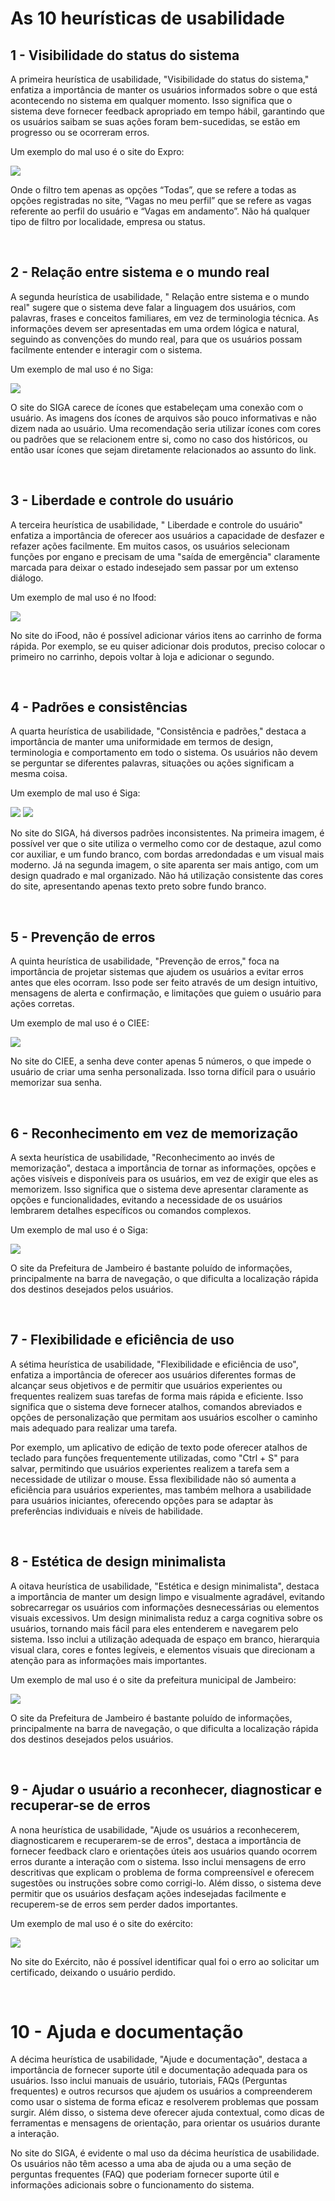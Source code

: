 # As 10 heurísticas de usabilidade

## 1 - Visibilidade do status do sistema

A primeira heurística de usabilidade, "Visibilidade do status do sistema," enfatiza a importância de manter os usuários informados sobre o que está acontecendo no sistema em qualquer momento. Isso significa que o sistema deve fornecer feedback apropriado em tempo hábil, garantindo que os usuários saibam se suas ações foram bem-sucedidas, se estão em progresso ou se ocorreram erros.

Um exemplo do mal uso é o site do Expro:

<img src="./images/1.png" />

Onde o filtro tem apenas as opções “Todas”, que se refere a todas as opções registradas no site, “Vagas no meu perfil” que se refere as vagas referente ao perfil do usuário e “Vagas em andamento”. Não há qualquer tipo de filtro por localidade, empresa ou status.

<br />


## 2 - Relação entre sistema e o mundo real

A segunda heurística de usabilidade, " Relação entre sistema e o mundo real" sugere que o sistema deve falar a linguagem dos usuários, com palavras, frases e conceitos familiares, em vez de terminologia técnica. As informações devem ser apresentadas em uma ordem lógica e natural, seguindo as convenções do mundo real, para que os usuários possam facilmente entender e interagir com o sistema. 

Um exemplo de mal uso é no Siga:

<img src="./images/2.png" />

O site do SIGA carece de ícones que estabeleçam uma conexão com o usuário. As imagens dos ícones de arquivos são pouco informativas e não dizem nada ao usuário. Uma recomendação seria utilizar ícones com cores ou padrões que se relacionem entre si, como no caso dos históricos, ou então usar ícones que sejam diretamente relacionados ao assunto do link.

<br />


## 3 - Liberdade e controle do usuário

A terceira heurística de usabilidade, " Liberdade e controle do usuário" enfatiza a importância de oferecer aos usuários a capacidade de desfazer e refazer ações facilmente. Em muitos casos, os usuários selecionam funções por engano e precisam de uma "saída de emergência" claramente marcada para deixar o estado indesejado sem passar por um extenso diálogo. 

Um exemplo de mal uso é no Ifood:

<img src="./images/3.png" />

No site do iFood, não é possível adicionar vários itens ao carrinho de forma rápida. Por exemplo, se eu quiser adicionar dois produtos, preciso colocar o primeiro no carrinho, depois voltar à loja e adicionar o segundo.

<br />


## 4 - Padrões e consistências

A quarta heurística de usabilidade, "Consistência e padrões," destaca a importância de manter uma uniformidade em termos de design, terminologia e comportamento em todo o sistema. Os usuários não devem se perguntar se diferentes palavras, situações ou ações significam a mesma coisa. 

Um exemplo de mal uso é Siga:

<img src="./images/4.1.png" />
<img src="./images/4.2.png" />

No site do SIGA, há diversos padrões inconsistentes. Na primeira imagem, é possível ver que o site utiliza o vermelho como cor de destaque, azul como cor auxiliar, e um fundo branco, com bordas arredondadas e um visual mais moderno. Já na segunda imagem, o site aparenta ser mais antigo, com um design quadrado e mal organizado. Não há utilização consistente das cores do site, apresentando apenas texto preto sobre fundo branco.

<br />


## 5 - Prevenção de erros

A quinta heurística de usabilidade, "Prevenção de erros," foca na importância de projetar sistemas que ajudem os usuários a evitar erros antes que eles ocorram. Isso pode ser feito através de um design intuitivo, mensagens de alerta e confirmação, e limitações que guiem o usuário para ações corretas.

Um exemplo de mal uso é o CIEE:

<img src="./images/5.png" />

No site do CIEE, a senha deve conter apenas 5 números, o que impede o usuário de criar uma senha personalizada. Isso torna difícil para o usuário memorizar sua senha.

<br />


## 6 - Reconhecimento em vez de memorização

A sexta heurística de usabilidade, "Reconhecimento ao invés de memorização", destaca a importância de tornar as informações, opções e ações visíveis e disponíveis para os usuários, em vez de exigir que eles as memorizem. Isso significa que o sistema deve apresentar claramente as opções e funcionalidades, evitando a necessidade de os usuários lembrarem detalhes específicos ou comandos complexos. 

Um exemplo de mal uso é o Siga:

<img src="./images/6.png" />

O site da Prefeitura de Jambeiro é bastante poluído de informações, principalmente na barra de navegação, o que dificulta a localização rápida dos destinos desejados pelos usuários.

<br />


## 7 - Flexibilidade e eficiência de uso

A sétima heurística de usabilidade, "Flexibilidade e eficiência de uso", enfatiza a importância de oferecer aos usuários diferentes formas de alcançar seus objetivos e de permitir que usuários experientes ou frequentes realizem suas tarefas de forma mais rápida e eficiente. Isso significa que o sistema deve fornecer atalhos, comandos abreviados e opções de personalização que permitam aos usuários escolher o caminho mais adequado para realizar uma tarefa. 

Por exemplo, um aplicativo de edição de texto pode oferecer atalhos de teclado para funções frequentemente utilizadas, como "Ctrl + S" para salvar, permitindo que usuários experientes realizem a tarefa sem a necessidade de utilizar o mouse. Essa flexibilidade não só aumenta a eficiência para usuários experientes, mas também melhora a usabilidade para usuários iniciantes, oferecendo opções para se adaptar às preferências individuais e níveis de habilidade.

<br />


## 8 - Estética de design minimalista

A oitava heurística de usabilidade, "Estética e design minimalista", destaca a importância de manter um design limpo e visualmente agradável, evitando sobrecarregar os usuários com informações desnecessárias ou elementos visuais excessivos. Um design minimalista reduz a carga cognitiva sobre os usuários, tornando mais fácil para eles entenderem e navegarem pelo sistema. Isso inclui a utilização adequada de espaço em branco, hierarquia visual clara, cores e fontes legíveis, e elementos visuais que direcionam a atenção para as informações mais importantes.

Um exemplo de mal uso é o site da prefeitura municipal de Jambeiro:

<img src="./images/8.png" />

O site da Prefeitura de Jambeiro é bastante poluído de informações, principalmente na barra de navegação, o que dificulta a localização rápida dos destinos desejados pelos usuários.

<br />


## 9 - Ajudar o usuário a reconhecer, diagnosticar e recuperar-se de erros

A nona heurística de usabilidade, "Ajude os usuários a reconhecerem, diagnosticarem e recuperarem-se de erros", destaca a importância de fornecer feedback claro e orientações úteis aos usuários quando ocorrem erros durante a interação com o sistema. Isso inclui mensagens de erro descritivas que explicam o problema de forma compreensível e oferecem sugestões ou instruções sobre como corrigi-lo. Além disso, o sistema deve permitir que os usuários desfaçam ações indesejadas facilmente e recuperem-se de erros sem perder dados importantes.

Um exemplo de mal uso é o site do exército:

<img src="./images/9.png" />

No site do Exército, não é possível identificar qual foi o erro ao solicitar um certificado, deixando o usuário perdido.

<br />


# 10 - Ajuda e documentação

A décima heurística de usabilidade, "Ajude e documentação", destaca a importância de fornecer suporte útil e documentação adequada para os usuários. Isso inclui manuais de usuário, tutoriais, FAQs (Perguntas frequentes) e outros recursos que ajudem os usuários a compreenderem como usar o sistema de forma eficaz e resolverem problemas que possam surgir. Além disso, o sistema deve oferecer ajuda contextual, como dicas de ferramentas e mensagens de orientação, para orientar os usuários durante a interação.

No site do SIGA, é evidente o mal uso da décima heurística de usabilidade. Os usuários não têm acesso a uma aba de ajuda ou a uma seção de perguntas frequentes (FAQ) que poderiam fornecer suporte útil e informações adicionais sobre o funcionamento do sistema.
